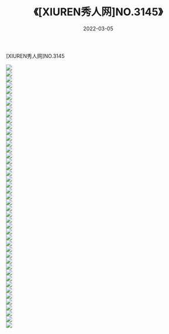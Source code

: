 ﻿---
layout: post
title:  《[XIUREN秀人网]NO.3145》
date:   2022-03-05
img: http://img.660000.xyz/Sharelink/秀人网/秀人网第04部分/[XIUREN秀人网]NO.3145/000.jpg
categories: [美女, 清纯, 唯美]
---

[XIUREN秀人网]NO.3145

 ![](http://img.660000.xyz/Sharelink/秀人网/秀人网第04部分/[XIUREN秀人网]NO.3145/001.jpg) <br>![](http://img.660000.xyz/Sharelink/秀人网/秀人网第04部分/[XIUREN秀人网]NO.3145/002.jpg) <br>![](http://img.660000.xyz/Sharelink/秀人网/秀人网第04部分/[XIUREN秀人网]NO.3145/003.jpg) <br>![](http://img.660000.xyz/Sharelink/秀人网/秀人网第04部分/[XIUREN秀人网]NO.3145/004.jpg) <br>![](http://img.660000.xyz/Sharelink/秀人网/秀人网第04部分/[XIUREN秀人网]NO.3145/005.jpg) <br>![](http://img.660000.xyz/Sharelink/秀人网/秀人网第04部分/[XIUREN秀人网]NO.3145/006.jpg) <br>![](http://img.660000.xyz/Sharelink/秀人网/秀人网第04部分/[XIUREN秀人网]NO.3145/007.jpg) <br>![](http://img.660000.xyz/Sharelink/秀人网/秀人网第04部分/[XIUREN秀人网]NO.3145/008.jpg) <br>![](http://img.660000.xyz/Sharelink/秀人网/秀人网第04部分/[XIUREN秀人网]NO.3145/009.jpg) <br>![](http://img.660000.xyz/Sharelink/秀人网/秀人网第04部分/[XIUREN秀人网]NO.3145/010.jpg) <br>![](http://img.660000.xyz/Sharelink/秀人网/秀人网第04部分/[XIUREN秀人网]NO.3145/011.jpg) <br>![](http://img.660000.xyz/Sharelink/秀人网/秀人网第04部分/[XIUREN秀人网]NO.3145/012.jpg) <br>![](http://img.660000.xyz/Sharelink/秀人网/秀人网第04部分/[XIUREN秀人网]NO.3145/013.jpg) <br>![](http://img.660000.xyz/Sharelink/秀人网/秀人网第04部分/[XIUREN秀人网]NO.3145/014.jpg) <br>![](http://img.660000.xyz/Sharelink/秀人网/秀人网第04部分/[XIUREN秀人网]NO.3145/015.jpg) <br>![](http://img.660000.xyz/Sharelink/秀人网/秀人网第04部分/[XIUREN秀人网]NO.3145/016.jpg) <br>![](http://img.660000.xyz/Sharelink/秀人网/秀人网第04部分/[XIUREN秀人网]NO.3145/017.jpg) <br>![](http://img.660000.xyz/Sharelink/秀人网/秀人网第04部分/[XIUREN秀人网]NO.3145/018.jpg) <br>![](http://img.660000.xyz/Sharelink/秀人网/秀人网第04部分/[XIUREN秀人网]NO.3145/019.jpg) <br>![](http://img.660000.xyz/Sharelink/秀人网/秀人网第04部分/[XIUREN秀人网]NO.3145/020.jpg) <br>![](http://img.660000.xyz/Sharelink/秀人网/秀人网第04部分/[XIUREN秀人网]NO.3145/021.jpg) <br>![](http://img.660000.xyz/Sharelink/秀人网/秀人网第04部分/[XIUREN秀人网]NO.3145/022.jpg) <br>![](http://img.660000.xyz/Sharelink/秀人网/秀人网第04部分/[XIUREN秀人网]NO.3145/023.jpg) <br>![](http://img.660000.xyz/Sharelink/秀人网/秀人网第04部分/[XIUREN秀人网]NO.3145/024.jpg) <br>![](http://img.660000.xyz/Sharelink/秀人网/秀人网第04部分/[XIUREN秀人网]NO.3145/025.jpg) <br>![](http://img.660000.xyz/Sharelink/秀人网/秀人网第04部分/[XIUREN秀人网]NO.3145/026.jpg) <br>![](http://img.660000.xyz/Sharelink/秀人网/秀人网第04部分/[XIUREN秀人网]NO.3145/027.jpg) <br>![](http://img.660000.xyz/Sharelink/秀人网/秀人网第04部分/[XIUREN秀人网]NO.3145/028.jpg) <br>![](http://img.660000.xyz/Sharelink/秀人网/秀人网第04部分/[XIUREN秀人网]NO.3145/029.jpg) <br>![](http://img.660000.xyz/Sharelink/秀人网/秀人网第04部分/[XIUREN秀人网]NO.3145/030.jpg) <br>![](http://img.660000.xyz/Sharelink/秀人网/秀人网第04部分/[XIUREN秀人网]NO.3145/031.jpg) <br>![](http://img.660000.xyz/Sharelink/秀人网/秀人网第04部分/[XIUREN秀人网]NO.3145/032.jpg) <br>![](http://img.660000.xyz/Sharelink/秀人网/秀人网第04部分/[XIUREN秀人网]NO.3145/033.jpg) <br>![](http://img.660000.xyz/Sharelink/秀人网/秀人网第04部分/[XIUREN秀人网]NO.3145/034.jpg) <br>![](http://img.660000.xyz/Sharelink/秀人网/秀人网第04部分/[XIUREN秀人网]NO.3145/035.jpg) <br>![](http://img.660000.xyz/Sharelink/秀人网/秀人网第04部分/[XIUREN秀人网]NO.3145/036.jpg) <br>![](http://img.660000.xyz/Sharelink/秀人网/秀人网第04部分/[XIUREN秀人网]NO.3145/037.jpg) <br>![](http://img.660000.xyz/Sharelink/秀人网/秀人网第04部分/[XIUREN秀人网]NO.3145/038.jpg) <br>![](http://img.660000.xyz/Sharelink/秀人网/秀人网第04部分/[XIUREN秀人网]NO.3145/039.jpg) <br>![](http://img.660000.xyz/Sharelink/秀人网/秀人网第04部分/[XIUREN秀人网]NO.3145/040.jpg) <br>![](http://img.660000.xyz/Sharelink/秀人网/秀人网第04部分/[XIUREN秀人网]NO.3145/041.jpg) <br>![](http://img.660000.xyz/Sharelink/秀人网/秀人网第04部分/[XIUREN秀人网]NO.3145/042.jpg) <br>![](http://img.660000.xyz/Sharelink/秀人网/秀人网第04部分/[XIUREN秀人网]NO.3145/043.jpg) <br>![](http://img.660000.xyz/Sharelink/秀人网/秀人网第04部分/[XIUREN秀人网]NO.3145/044.jpg) <br>![](http://img.660000.xyz/Sharelink/秀人网/秀人网第04部分/[XIUREN秀人网]NO.3145/045.jpg) <br>